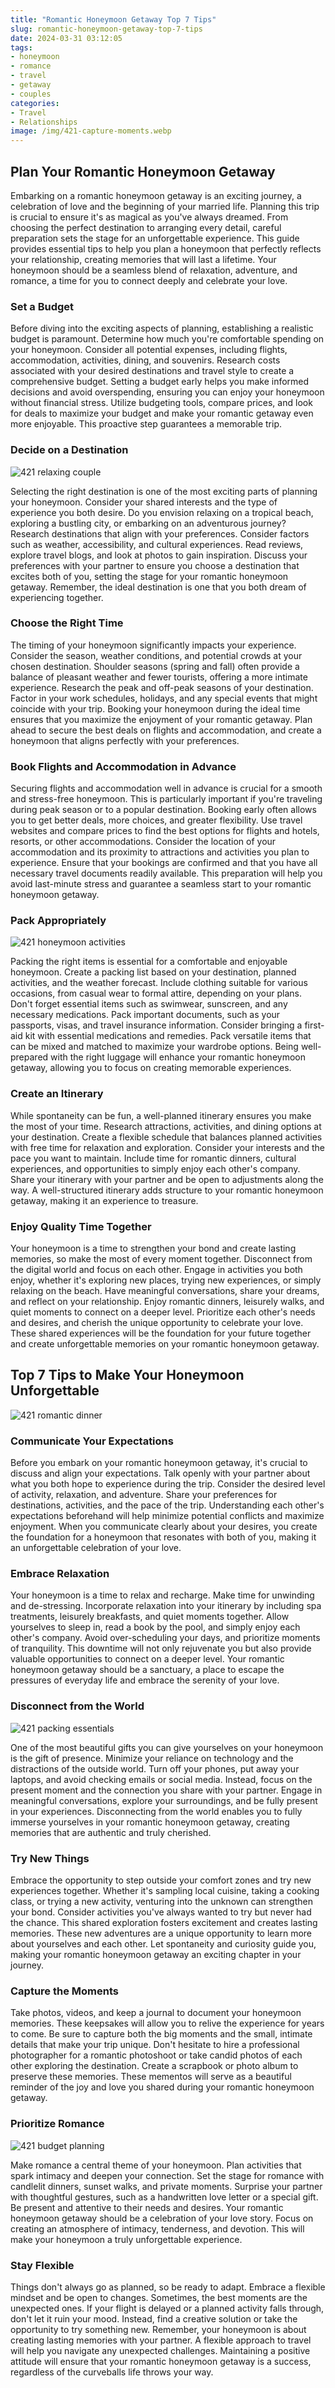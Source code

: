 ```yaml
---
title: "Romantic Honeymoon Getaway Top 7 Tips"
slug: romantic-honeymoon-getaway-top-7-tips
date: 2024-03-31 03:12:05
tags:
- honeymoon
- romance
- travel
- getaway
- couples
categories:
- Travel
- Relationships
image: /img/421-capture-moments.webp 
---
```

## Plan Your Romantic Honeymoon Getaway

Embarking on a romantic honeymoon getaway is an exciting journey, a celebration of love and the beginning of your married life. Planning this trip is crucial to ensure it's as magical as you've always dreamed. From choosing the perfect destination to arranging every detail, careful preparation sets the stage for an unforgettable experience. This guide provides essential tips to help you plan a honeymoon that perfectly reflects your relationship, creating memories that will last a lifetime. Your honeymoon should be a seamless blend of relaxation, adventure, and romance, a time for you to connect deeply and celebrate your love.

### Set a Budget

Before diving into the exciting aspects of planning, establishing a realistic budget is paramount. Determine how much you're comfortable spending on your honeymoon. Consider all potential expenses, including flights, accommodation, activities, dining, and souvenirs. Research costs associated with your desired destinations and travel style to create a comprehensive budget. Setting a budget early helps you make informed decisions and avoid overspending, ensuring you can enjoy your honeymoon without financial stress. Utilize budgeting tools, compare prices, and look for deals to maximize your budget and make your romantic getaway even more enjoyable. This proactive step guarantees a memorable trip.

### Decide on a Destination

![421 relaxing couple](/img/421-relaxing-couple.webp)

Selecting the right destination is one of the most exciting parts of planning your honeymoon. Consider your shared interests and the type of experience you both desire. Do you envision relaxing on a tropical beach, exploring a bustling city, or embarking on an adventurous journey? Research destinations that align with your preferences. Consider factors such as weather, accessibility, and cultural experiences. Read reviews, explore travel blogs, and look at photos to gain inspiration. Discuss your preferences with your partner to ensure you choose a destination that excites both of you, setting the stage for your romantic honeymoon getaway. Remember, the ideal destination is one that you both dream of experiencing together.

### Choose the Right Time

The timing of your honeymoon significantly impacts your experience. Consider the season, weather conditions, and potential crowds at your chosen destination. Shoulder seasons (spring and fall) often provide a balance of pleasant weather and fewer tourists, offering a more intimate experience. Research the peak and off-peak seasons of your destination. Factor in your work schedules, holidays, and any special events that might coincide with your trip. Booking your honeymoon during the ideal time ensures that you maximize the enjoyment of your romantic getaway. Plan ahead to secure the best deals on flights and accommodation, and create a honeymoon that aligns perfectly with your preferences.

### Book Flights and Accommodation in Advance

Securing flights and accommodation well in advance is crucial for a smooth and stress-free honeymoon. This is particularly important if you're traveling during peak season or to a popular destination. Booking early often allows you to get better deals, more choices, and greater flexibility. Use travel websites and compare prices to find the best options for flights and hotels, resorts, or other accommodations. Consider the location of your accommodation and its proximity to attractions and activities you plan to experience. Ensure that your bookings are confirmed and that you have all necessary travel documents readily available. This preparation will help you avoid last-minute stress and guarantee a seamless start to your romantic honeymoon getaway.

### Pack Appropriately

![421 honeymoon activities](/img/421-honeymoon-activities.webp)

Packing the right items is essential for a comfortable and enjoyable honeymoon. Create a packing list based on your destination, planned activities, and the weather forecast. Include clothing suitable for various occasions, from casual wear to formal attire, depending on your plans. Don't forget essential items such as swimwear, sunscreen, and any necessary medications. Pack important documents, such as your passports, visas, and travel insurance information. Consider bringing a first-aid kit with essential medications and remedies. Pack versatile items that can be mixed and matched to maximize your wardrobe options. Being well-prepared with the right luggage will enhance your romantic honeymoon getaway, allowing you to focus on creating memorable experiences.

### Create an Itinerary

While spontaneity can be fun, a well-planned itinerary ensures you make the most of your time. Research attractions, activities, and dining options at your destination. Create a flexible schedule that balances planned activities with free time for relaxation and exploration. Consider your interests and the pace you want to maintain. Include time for romantic dinners, cultural experiences, and opportunities to simply enjoy each other's company. Share your itinerary with your partner and be open to adjustments along the way. A well-structured itinerary adds structure to your romantic honeymoon getaway, making it an experience to treasure.

### Enjoy Quality Time Together

Your honeymoon is a time to strengthen your bond and create lasting memories, so make the most of every moment together. Disconnect from the digital world and focus on each other. Engage in activities you both enjoy, whether it's exploring new places, trying new experiences, or simply relaxing on the beach. Have meaningful conversations, share your dreams, and reflect on your relationship. Enjoy romantic dinners, leisurely walks, and quiet moments to connect on a deeper level. Prioritize each other's needs and desires, and cherish the unique opportunity to celebrate your love. These shared experiences will be the foundation for your future together and create unforgettable memories on your romantic honeymoon getaway.

## Top 7 Tips to Make Your Honeymoon Unforgettable

![421 romantic dinner](/img/421-romantic-dinner.webp)

### Communicate Your Expectations

Before you embark on your romantic honeymoon getaway, it's crucial to discuss and align your expectations. Talk openly with your partner about what you both hope to experience during the trip. Consider the desired level of activity, relaxation, and adventure. Share your preferences for destinations, activities, and the pace of the trip. Understanding each other's expectations beforehand will help minimize potential conflicts and maximize enjoyment. When you communicate clearly about your desires, you create the foundation for a honeymoon that resonates with both of you, making it an unforgettable celebration of your love.

### Embrace Relaxation

Your honeymoon is a time to relax and recharge. Make time for unwinding and de-stressing. Incorporate relaxation into your itinerary by including spa treatments, leisurely breakfasts, and quiet moments together. Allow yourselves to sleep in, read a book by the pool, and simply enjoy each other's company. Avoid over-scheduling your days, and prioritize moments of tranquility. This downtime will not only rejuvenate you but also provide valuable opportunities to connect on a deeper level. Your romantic honeymoon getaway should be a sanctuary, a place to escape the pressures of everyday life and embrace the serenity of your love.

### Disconnect from the World

![421 packing essentials](/img/421-packing-essentials.webp)

One of the most beautiful gifts you can give yourselves on your honeymoon is the gift of presence. Minimize your reliance on technology and the distractions of the outside world. Turn off your phones, put away your laptops, and avoid checking emails or social media. Instead, focus on the present moment and the connection you share with your partner. Engage in meaningful conversations, explore your surroundings, and be fully present in your experiences. Disconnecting from the world enables you to fully immerse yourselves in your romantic honeymoon getaway, creating memories that are authentic and truly cherished.

### Try New Things

Embrace the opportunity to step outside your comfort zones and try new experiences together. Whether it's sampling local cuisine, taking a cooking class, or trying a new activity, venturing into the unknown can strengthen your bond. Consider activities you've always wanted to try but never had the chance. This shared exploration fosters excitement and creates lasting memories. These new adventures are a unique opportunity to learn more about yourselves and each other. Let spontaneity and curiosity guide you, making your romantic honeymoon getaway an exciting chapter in your journey.

### Capture the Moments

Take photos, videos, and keep a journal to document your honeymoon memories. These keepsakes will allow you to relive the experience for years to come. Be sure to capture both the big moments and the small, intimate details that make your trip unique. Don't hesitate to hire a professional photographer for a romantic photoshoot or take candid photos of each other exploring the destination. Create a scrapbook or photo album to preserve these memories. These mementos will serve as a beautiful reminder of the joy and love you shared during your romantic honeymoon getaway.

### Prioritize Romance

![421 budget planning](/img/421-budget-planning.webp)

Make romance a central theme of your honeymoon. Plan activities that spark intimacy and deepen your connection. Set the stage for romance with candlelit dinners, sunset walks, and private moments. Surprise your partner with thoughtful gestures, such as a handwritten love letter or a special gift. Be present and attentive to their needs and desires. Your romantic honeymoon getaway should be a celebration of your love story. Focus on creating an atmosphere of intimacy, tenderness, and devotion. This will make your honeymoon a truly unforgettable experience.

### Stay Flexible

Things don't always go as planned, so be ready to adapt. Embrace a flexible mindset and be open to changes. Sometimes, the best moments are the unexpected ones. If your flight is delayed or a planned activity falls through, don't let it ruin your mood. Instead, find a creative solution or take the opportunity to try something new. Remember, your honeymoon is about creating lasting memories with your partner. A flexible approach to travel will help you navigate any unexpected challenges. Maintaining a positive attitude will ensure that your romantic honeymoon getaway is a success, regardless of the curveballs life throws your way.

